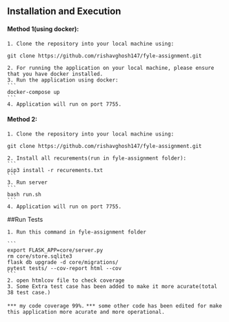 ## Installation and Execution

#### Method 1(using docker):
    1. Clone the repository into your local machine using:
   ```
   git clone https://github.com/rishavghosh147/fyle-assignment.git
   ```
    2. For running the application on your local machine, please ensure that you have docker installed.
    3. Run the application using docker:
    ```
    docker-compose up
    ```
    4. Application will run on port 7755.

#### Method 2:
    1. Clone the repository into your local machine using:
   ```
   git clone https://github.com/rishavghosh147/fyle-assignment.git
   ```
    2. Install all recurements(run in fyle-assignment folder):
    ```
    pip3 install -r recurements.txt
    ```
    3. Run server
    ```
    bash run.sh
    ```
    4. Application will run on port 7755.

##Run Tests

    1. Run this command in fyle-assignment folder

    ```
    export FLASK_APP=core/server.py
    rm core/store.sqlite3
    flask db upgrade -d core/migrations/
    pytest tests/ --cov-report html --cov
    ```
    2. open htmlcov file to check coverage
    3. Some Extra test case has been added to make it more acurate(total 38 test case.)

`
*** my code coverage 99%.
`
`
*** some other code has been edited for make this application more acurate and more operational.
`
